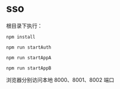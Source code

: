 # sso

根目录下执行：

```shell
npm install
```

```shell
npm run startAuth
```

```shell
npm run startAppA
```

```shell
npm run startAppB
```

浏览器分别访问本地 8000、8001、8002 端口
